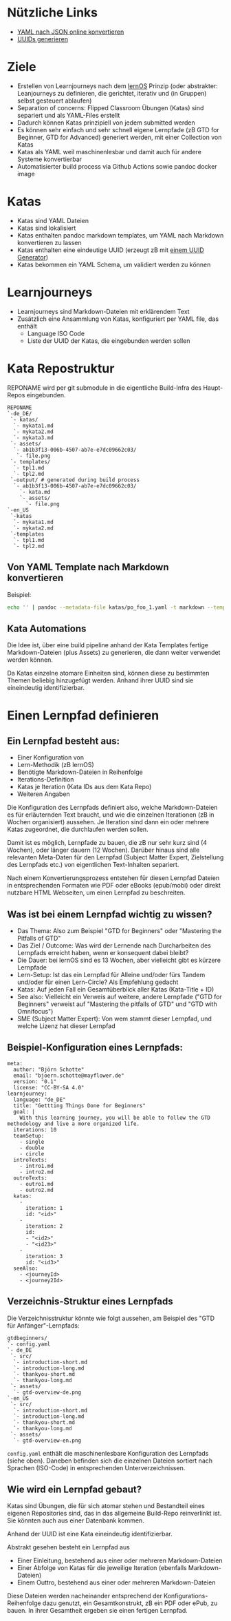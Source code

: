 # Nützliche Links

- [YAML nach JSON online konvertieren](https://onlineyamltools.com/convert-yaml-to-json)
- [UUIDs generieren](https://www.uuidgenerator.net/)

# Ziele

- Erstellen von Learnjourneys nach dem [lernOS](https://lernos.org) Prinzip (oder abstrakter: Leanjourneys zu definieren, die gerichtet, iterativ und (in Gruppen) selbst gesteuert ablaufen)
- Separation of concerns: Flipped Classroom Übungen (Katas) sind separiert und als YAML-Files erstellt
- Dadurch können Katas prinzipiell von jedem submitted werden
- Es können sehr einfach und sehr schnell eigene Lernpfade (zB GTD for Beginner, GTD for Advanced) generiert werden, mit einer Collection von Katas
- Katas als YAML weil maschinenlesbar und damit auch für andere Systeme konvertierbar
- Automatisierter build process via Github Actions sowie pandoc docker image

# Katas

- Katas sind YAML Dateien
- Katas sind lokalisiert
- Katas enthalten pandoc markdown templates, um YAML nach Markdown konvertieren zu lassen
- Katas enthalten eine eindeutige UUID (erzeugt zB mit [einem UUID Generator](https://www.uuidgenerator.net/))
- Katas bekommen ein YAML Schema, um validiert werden zu können

# Learnjourneys

- Learnjourneys sind Markdown-Dateien mit erklärendem Text
- Zusätzlich eine Ansammlung von Katas, konfiguriert per YAML file, das enthält
  - Language ISO Code
  - Liste der UUID der Katas, die eingebunden werden sollen

# Kata Repostruktur

REPONAME wird per git submodule in die eigentliche Build-Infra des Haupt-Repos eingebunden.

```
REPONAME
`-de_DE/
 `- katas/
  `- mykata1.md
  `- mykata2.md
  `- mykata3.md
 `- assets/
  `- ab1b3f13-006b-4507-ab7e-e7dc09662c03/
   `- file.png
 `- templates/
  `- tpl1.md
  `- tpl2.md
 `-output/ # generated during build process
  `- ab1b3f13-006b-4507-ab7e-e7dc09662c03/
    `- kata.md
    `- assets/
      `- file.png
`-en_US
 `-katas
  `- mykata1.md
  `- mykata2.md
 `-templates
  `- tpl1.md
  `- tpl2.md
```

## Von YAML Template nach Markdown konvertieren

Beispiel:

```sh
echo '' | pandoc --metadata-file katas/po_foo_1.yaml -t markdown --template katalib/templates/mytemplate.md -o output/output.md
```

## Kata Automations

Die Idee ist, über eine build pipeline anhand der Kata Templates fertige Markdown-Dateien (plus Assets) zu generieren, die dann weiter verwendet werden können.

Da Katas einzelne atomare Einheiten sind, können diese zu bestimmten Themen beliebig hinzugefügt werden. Anhand ihrer UUID sind sie eineindeutig identifizierbar.

# Einen Lernpfad definieren

## Ein Lernpfad besteht aus:

- Einer Konfiguration von
 - Lern-Methodik (zB lernOS)
 - Benötigte Markdown-Dateien in Reihenfolge
 - Iterations-Definition
  - Katas je Iteration (Kata IDs aus dem Kata Repo)
 - Weiteren Angaben

Die Konfiguration des Lernpfads definiert also, welche Markdown-Dateien es für erläuternden Text braucht, und wie die einzelnen Iterationen (zB in Wochen organisiert) aussehen. Je Iteration sind dann ein oder mehrere Katas zugeordnet, die durchlaufen werden sollen.

Damit ist es möglich, Lernpfade zu bauen, die zB nur sehr kurz sind (4 Wochen), oder länger dauern (12 Wochen). Darüber hinaus sind alle relevanten Meta-Daten für den Lernpfad (Subject Matter Expert, Zielstellung des Lernpfads etc.) von eigentlichen Text-Inhalten separiert.

Nach einem Konvertierungsprozess entstehen für diesen Lernpfad Dateien in entsprechenden Formaten wie PDF oder eBooks (epub/mobi) oder direkt nutzbare HTML Webseiten, um einen Lernpfad zu beschreiten.

## Was ist bei einem Lernpfad wichtig zu wissen?

- Das Thema: Also zum Beispiel "GTD for Beginners" oder "Mastering the Pitfalls of GTD"
- Das Ziel / Outcome: Was wird der Lernende nach Durcharbeiten des Lernpfads erreicht haben, wenn er konsequent dabei bleibt?
- Die Dauer: bei lernOS sind es 13 Wochen, aber vielleicht gibt es kürzere Lernpfade
- Lern-Setup: Ist das ein Lernpfad für Alleine und/oder fürs Tandem und/oder für einen Lern-Circle? Als Empfehlung gedacht
- Katas: Auf jeden Fall ein Gesamtüberblick aller Katas (Kata-Title + ID)
- See also: Vielleicht ein Verweis auf weitere, andere Lernpfade ("GTD for Beginners" verweist auf "Mastering the pitfalls of GTD" und "GTD with Omnifocus")
- SME (Subject Matter Expert): Von wem stammt dieser Lernpfad, und welche Lizenz hat dieser Lernpfad

## Beispiel-Konfiguration eines Lernpfads:

```
meta:
  author: "Björn Schotte"
  email: "bjoern.schotte@mayflower.de"
  version: "0.1"
  license: "CC-BY-SA 4.0"
learnjourney:
  language: "de_DE"
  title: "Gettting Things Done for Beginners"
  goal: |
    With this learning journey, you will be able to follow the GTD methodology and live a more organized life.
  iterations: 10
  teamSetup:
    - single
    - double
    - circle
  introTexts:
    - intro1.md
    - intro2.md
  outroTexts:
    - outro1.md
    - outro2.md
  katas:
    -
      iteration: 1
      id: "<id>"
    -
      iteration: 2
      id:
      - "<id2>"
      - "<id23>"
    -
      iteration: 3
      id: "<id3>"
  seeAlso:
    - <journeyId>
    - <journey2Id>
```

## Verzeichnis-Struktur eines Lernpfads

Die Verzeichnisstruktur könnte wie folgt aussehen, am Beispiel des "GTD für Anfänger"-Lernpfads:

```
gtdbeginners/
`- config.yaml
`- de_DE
 `- src/
  `- introduction-short.md
  `- introduction-long.md
  `- thankyou-short.md
  `- thankyou-long.md
 `- assets/
  `- gtd-overview-de.png
`-en_US
 `- src/
  `- introduction-short.md
  `- introduction-long.md
  `- thankyou-short.md
  `- thankyou-long.md
 `- assets/
  `- gtd-overview-en.png
```

```config.yaml``` enthält die maschinenlesbare Konfiguration des Lernpfads (siehe oben). Daneben befinden sich die einzelnen Dateien sortiert nach Sprachen (ISO-Code) in entsprechenden Unterverzeichnissen.

## Wie wird ein Lernpfad gebaut?

Katas sind Übungen, die für sich atomar stehen und Bestandteil eines eigenen Repositories sind, das in das allgemeine Build-Repo reinverlinkt ist. Sie könnten auch aus einer Datenbank kommen.

Anhand der UUID ist eine Kata eineindeutig identifizierbar.

Abstrakt gesehen besteht ein Lernpfad aus

- Einer Einleitung, bestehend aus einer oder mehreren Markdown-Dateien
- Einer Abfolge von Katas für die jeweilige Iteration (ebenfalls Markdown-Dateien)
- Einem Outtro, bestehend aus einer oder mehreren Markdown-Dateien

Diese Dateien werden nacheinander entsprechend der Konfigurations-Reihenfolge dazu genutzt, ein Gesamtkonstrukt, zB ein PDF oder ePub, zu bauen. In ihrer Gesamtheit ergeben sie einen fertigen Lernpfad.
